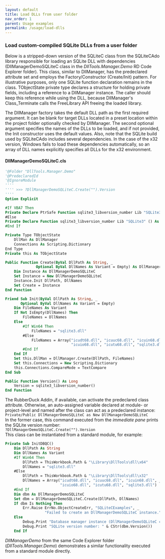 ```yaml
---
layout: default
title: Load DLLs from user folder
nav_order: 1
parent: Usage examples
permalink: /usage/load-dlls
---
```


### Load custom-compiled SQLite DLLs from a user folder

Below is a stripped-down version of the SQLiteC class from the SQLiteCAdo library responsible for loading an SQLite DLL with dependencies (DllManagerDemoSQLiteC class in the *DllTools.Manager.Demo* RD Code Explorer folder). This class, similar to DllManager, has the predeclared attribute set and employs the Factory/Constructor (Create/Init) pattern. For illustrative purposes, only one SQLite function declaration remains in the class. TObjectState private type declares a structure for holding private fields, including a reference to a DllManager instance. The caller should keep this reference while using the DLL, because DllManager's Class_Terminate calls the FreeLibrary API freeing the loaded library.

The DllManager factory takes the default DLL path as the first required argument. It can be blank for target DLLs located in a preset location within the project folder optionally checked by DllManager. The second optional argument specifies the names of the DLLs to be loaded, and if not provided, the Init constructor uses the default values. Also, note that the SQLite build used by SQLiteCAdo includes several dependencies. In the case of the x32 version, Windows fails to load these dependencies automatically, so an array of DLL names explicitly specifies all DLLs for the x32 environment.

#### DllManagerDemoSQLiteC.cls

```vb
'@Folder "DllTools.Manager.Demo"
'@PredeclaredId
'@IgnoreModule
''''
'''' >>> ?DllManagerDemoSQLiteC.Create("").Version
''''
Option Explicit

#If VBA7 Then
Private Declare PtrSafe Function sqlite3_libversion_number Lib "SQLite3" () As Long
#Else
Private Declare Function sqlite3_libversion_number Lib "SQLite3" () As Long
#End If

Private Type TObjectState
    DllMan As DllManager
    Connections As Scripting.Dictionary
End Type
Private this As TObjectState

Public Function Create(ByVal DllPath As String, _
              Optional ByVal DllNames As Variant = Empty) As DllManagerDemoSQLiteC
    Dim Instance As DllManagerDemoSQLiteC
    Set Instance = New DllManagerDemoSQLiteC
    Instance.Init DllPath, DllNames
    Set Create = Instance
End Function

Friend Sub Init(ByVal DllPath As String, _
       Optional ByVal DllNames As Variant = Empty)
    Dim FileNames As Variant
    If Not IsEmpty(DllNames) Then
        FileNames = DllNames
    Else
        #If Win64 Then
            FileNames = "sqlite3.dll"
        #Else
            FileNames = Array("icudt68.dll", "icuuc68.dll", "icuin68.dll", _
                              "icuio68.dll", "icutu68.dll", "sqlite3.dll")
        #End If
    End If
    Set this.DllMan = DllManager.Create(DllPath, FileNames)
    Set this.Connections = New Scripting.Dictionary
    this.Connections.CompareMode = TextCompare
End Sub

Public Function Version() As Long
    Version = sqlite3_libversion_number()
End Function
```

The RubberDuck Addin, if available, can activate the predeclared class attribute. Otherwise, an auto-assigned variable declared at module- or project-level and named after the class can act as a predeclared instance:  
`Private/Public DllManagerDemoSQLiteC as New DllManagerDemoSQLiteC`  
In the former case, this command executed from the *immediate pane* prints the SQLite version number:  
`?DllManagerDemoSQLiteC.Create("").Version`  
This class can be instantiated from a standard module, for example: 

```vb
Private Sub InitDBQC()
    Dim DllPath As String
    Dim DllNames As Variant
    #If Win64 Then
        DllPath = ThisWorkbook.Path & "\Library\DllTools\dll\x64"
        DllNames = "sqlite3.dll"
    #Else
        DllPath = ThisWorkbook.Path & "\Library\DllTools\dll\x32"
        DllNames = Array("icudt68.dll", "icuuc68.dll", "icuin68.dll", _
                         "icuio68.dll", "icutu68.dll", "sqlite3.dll")
    #End If
    Dim dbm As DllManagerDemoSQLiteC
    Set dbm = DllManagerDemoSQLiteC.Create(DllPath, DllNames)
    If dbm Is Nothing Then
        Err.Raise ErrNo.ObjectCreateErr, "SQLiteCExamples", _
                  "Failed to create an DllManagerDemoSQLiteC instance."
    Else
        Debug.Print "Database manager instance (DllManagerDemoSQLiteC class) is ready"
        Debug.Print "SQLite version number: " & CStr(dbm.Version())
    End If
```

*DllManagerDemo* from the same Code Explorer folder (*DllTools.Manager.Demo*) demonstrates a similar functionality executed from a standard module directly.
